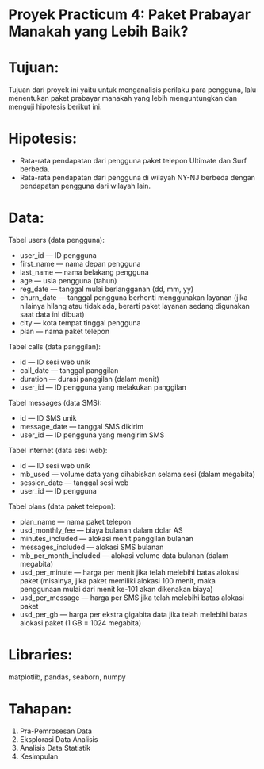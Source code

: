# Proyek Practicum 4: Paket Prabayar Manakah yang Lebih Baik?

# Tujuan:

Tujuan dari proyek ini yaitu untuk menganalisis perilaku para pengguna, lalu menentukan paket prabayar manakah yang lebih menguntungkan dan menguji hipotesis berikut ini:

# Hipotesis: 

- Rata-rata pendapatan dari pengguna paket telepon Ultimate dan Surf berbeda.
- Rata-rata pendapatan dari pengguna di wilayah NY-NJ berbeda dengan pendapatan pengguna dari wilayah lain.

# Data:

Tabel users (data pengguna):

- user_id — ID pengguna
- first_name — nama depan pengguna
- last_name — nama belakang pengguna
- age — usia pengguna (tahun)
- reg_date — tanggal mulai berlangganan (dd, mm, yy)
- churn_date — tanggal pengguna berhenti menggunakan layanan (jika nilainya hilang atau tidak ada, berarti paket layanan sedang digunakan saat data ini dibuat)
- city — kota tempat tinggal pengguna
- plan — nama paket telepon

Tabel calls (data panggilan):

- id — ID sesi web unik
- call_date — tanggal panggilan
- duration — durasi panggilan (dalam menit)
- user_id — ID pengguna yang melakukan panggilan

Tabel messages (data SMS):

- id — ID SMS unik
- message_date — tanggal SMS dikirim
- user_id — ID pengguna yang mengirim SMS

Tabel internet (data sesi web):

- id — ID sesi web unik
- mb_used — volume data yang dihabiskan selama sesi (dalam megabita)
- session_date — tanggal sesi web
- user_id — ID pengguna

Tabel plans (data paket telepon):

- plan_name — nama paket telepon
- usd_monthly_fee — biaya bulanan dalam dolar AS
- minutes_included — alokasi menit panggilan bulanan
- messages_included — alokasi SMS bulanan
- mb_per_month_included — alokasi volume data bulanan (dalam megabita)
- usd_per_minute — harga per menit jika telah melebihi batas alokasi paket (misalnya, jika paket memiliki alokasi 100 menit, maka penggunaan mulai dari menit ke-101 akan dikenakan biaya)
- usd_per_message — harga per SMS jika telah melebihi batas alokasi paket
- usd_per_gb — harga per ekstra gigabita data jika telah melebihi batas alokasi paket (1 GB = 1024 megabita)

# Libraries:

matplotlib, pandas, seaborn, numpy

# Tahapan:

1. Pra-Pemrosesan Data
2. Eksplorasi Data Analisis
3. Analisis Data Statistik
4. Kesimpulan
